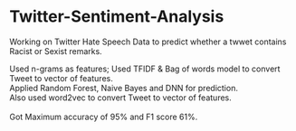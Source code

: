 # Twitter-Sentiment-Analysis

Working on Twitter Hate Speech Data to predict whether a twwet contains Racist or Sexist remarks.<br>

Used n-grams as features; Used TFIDF & Bag of words model to convert Tweet to vector of features.<br>
Applied Random Forest, Naive Bayes and DNN for prediction.<br>
Also used word2vec to convert Tweet to vector of features.<br><br>
Got Maximum accuracy of 95% and F1 score 61%.
